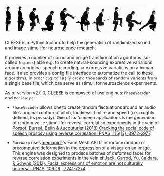 ![cleese](images/silly-walk.jpg)

CLEESE is a Python toolbox to help the generation of randomized sound and image stimuli for neuroscience research. 

It provides a number of sound and image transformation algorithms (so-called `Engines`) able e.g. to create natural-sounding expressive variations around an original speech recording, or expressive variations on a human face. It also provides a config file interface to automatize the call to these algorithms, in order e.g. to easily create thousands of random variants from a single base file, which can serve as stimuli for neuroscience experiments. 

As of version v2.0.0, CLEESE is composed of two engines: `PhaseVocoder` and `Mediapipe`: 

-  `PhaseVocoder` allows one to create random fluctuations around an audio file’s original contour of pitch, loudness, timbre and speed (i.e. roughly
  defined, its prosody). One of its foreseen applications is the generation of random voice stimuli for reverse correlation experiments in the vein of [Ponsot, Burred, Belin & Aucouturier (2018) Cracking the social code of speech prosody using reverse correlation. PNAS, 115(15), 3972-3977](https://www.pnas.org/content/115/15/3972).
  
- `FaceWarp` uses [mediapipe](https://google.github.io/mediapipe/)'s Face Mesh API to introduce random or precomputed deformation in the expression of a
  visage on an image. This engine was designed to produce batches of deformed faces for reverse correlation experiments in the vein of [Jack, Garrod, Yu, Caldara, & Schyns (2012). Facial expressions of emotion are not culturally universal. PNAS, 109(19), 7241-7244](https://www.pnas.org/doi/10.1073/pnas.1200155109).


